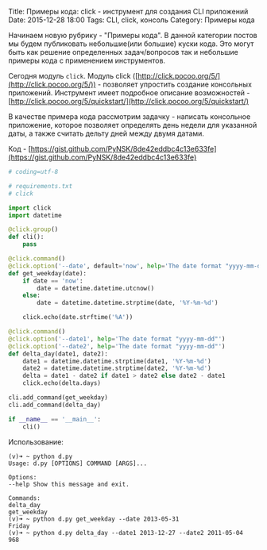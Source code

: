 Title: Примеры кода: click - инструмент для создания CLI приложений
Date: 2015-12-28 18:00
Tags: CLI, click, консоль
Category: Примеры кода

Начинаем новую рубрику - "Примеры кода". В данной категории постов мы будем публиковать небольшие(или большие) куски кода. Это могут быть как решение определенных задач/вопросов так и небольшие примеры кода с применением инструментов.

Сегодня модуль `click`.
Модуль click ([http://click.pocoo.org/5/](http://click.pocoo.org/5/)) - позволяет упростить создание консольных приложений.
Инструмент имеет подробное описание возможностей - [http://click.pocoo.org/5/quickstart/](http://click.pocoo.org/5/quickstart/)

В качестве примера кода рассмотрим задачку - написать консольное приложение, которое позволяет определять день недели для указанной даты, а также считать дельту дней между двумя датами.

Код - [https://gist.github.com/PyNSK/8de42eddbc4c13e633fe](https://gist.github.com/PyNSK/8de42eddbc4c13e633fe)

```python
# coding=utf-8

# requirements.txt
# click

import click
import datetime

@click.group()
def cli():
    pass

@click.command()
@click.option('--date', default='now', help='The date format "yyyy-mm-dd"')
def get_weekday(date):
    if date == 'now':
        date = datetime.datetime.utcnow()
    else:
        date = datetime.datetime.strptime(date, '%Y-%m-%d')

    click.echo(date.strftime('%A'))

@click.command()
@click.option('--date1', help='The date format "yyyy-mm-dd"')
@click.option('--date2', help='The date format "yyyy-mm-dd"')
def delta_day(date1, date2):
    date1 = datetime.datetime.strptime(date1, '%Y-%m-%d')
    date2 = datetime.datetime.strptime(date2, '%Y-%m-%d')
    delta = date1 - date2 if date1 > date2 else date2 - date1
    click.echo(delta.days)

cli.add_command(get_weekday)
cli.add_command(delta_day)

if __name__ == '__main__':
    cli()
```

Использование:

```
(v)➜ ~ python d.py
Usage: d.py [OPTIONS] COMMAND [ARGS]...

Options:
--help Show this message and exit.

Commands:
delta_day
get_weekday
(v)➜ ~ python d.py get_weekday --date 2013-05-31
Friday
(v)➜ ~ python d.py delta_day --date1 2013-12-27 --date2 2011-05-04
968
```

